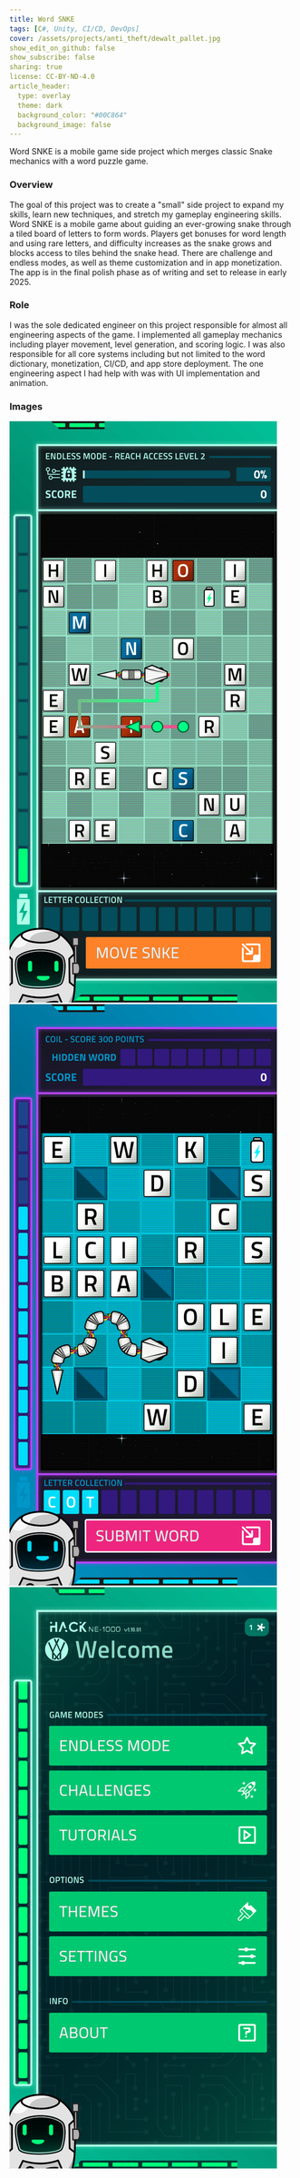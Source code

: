 ```yaml
---
title: Word SNKE
tags: [C#, Unity, CI/CD, DevOps]
cover: /assets/projects/anti_theft/dewalt_pallet.jpg
show_edit_on_github: false
show_subscribe: false
sharing: true
license: CC-BY-ND-4.0
article_header:
  type: overlay
  theme: dark
  background_color: "#00C864"
  background_image: false
---
```


Word SNKE is a mobile game side project which merges classic Snake mechanics with a word puzzle game.

<!--more-->

### Overview

The goal of this project was to create a "small" side project to expand my skills, learn new techniques, and stretch my gameplay engineering skills. Word SNKE is a mobile game about guiding an ever-growing snake through a tiled board of letters to form words. Players get bonuses for word length and using rare letters, and difficulty increases as the snake grows and blocks access to tiles behind the snake head. There are challenge and endless modes, as well as theme customization and in app monetization. The app is in the final polish phase as of writing and set to release in early 2025.

### Role

I was the sole dedicated engineer on this project responsible for almost all engineering aspects of the game. I implemented all gameplay mechanics including player movement, level generation, and scoring logic. I was also responsible for all core systems including but not limited to the word dictionary, monetization, CI/CD, and app store deployment. The one engineering aspect I had help with was with UI implementation and animation.

### Images

<img class="image image--lg" src="/assets/projects/wordsnke/wordSNKE_screenshot_1.png"/>
<img class="image image--lg" src="/assets/projects/wordsnke/wordSNKE_screenshot_2.png"/>
<img class="image image--lg" src="/assets/projects/wordsnke/wordSNKE_screenshot_3.png"/>

